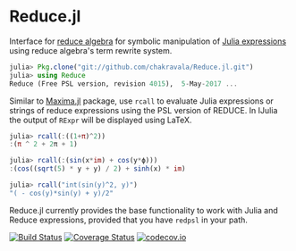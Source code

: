 # Reduce.jl

Interface for [reduce algebra](http://www.reduce-algebra.com/index.htm) for symbolic manipulation of [Julia expressions](https://docs.julialang.org/en/latest/manual/metaprogramming) using reduce algebra's term rewrite system.

```Julia
julia> Pkg.clone("git://github.com/chakravala/Reduce.jl.git")
julia> using Reduce
Reduce (Free PSL version, revision 4015),  5-May-2017 ...
```
Similar to [Maxima.jl](https://github.com/nsmith5/Maxima.jl) package, use `rcall` to evaluate Julia expressions or strings of reduce expressions using the PSL version of REDUCE. In IJulia the output of `RExpr` will be displayed using LaTeX.

```Julia
julia> rcall(:((1+π)^2))
:(π ^ 2 + 2π + 1)

julia> rcall(:(sin(x*im) + cos(y*ϕ)))
:(cos((sqrt(5) * y + y) / 2) + sinh(x) * im)

julia> rcall("int(sin(y)^2, y)")
"( - cos(y)*sin(y) + y)/2"
```
Reduce.jl currently provides the base functionality to work with Julia and Reduce expressions, provided that you have `redpsl` in your path.


[![Build Status](https://travis-ci.org/chakravala/Reduce.jl.svg?branch=master)](https://travis-ci.org/chakravala/Reduce.jl) [![Coverage Status](https://coveralls.io/repos/chakravala/Reduce.jl/badge.svg?branch=master&service=github)](https://coveralls.io/github/chakravala/Reduce.jl?branch=master) [![codecov.io](http://codecov.io/github/chakravala/Reduce.jl/coverage.svg?branch=master)](http://codecov.io/github/chakravala/Reduce.jl?branch=master)

